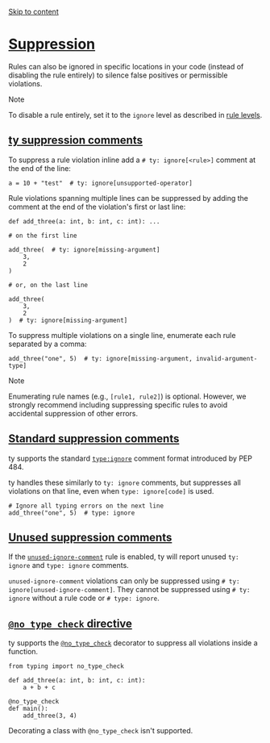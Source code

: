[Skip to content](https://docs.astral.sh/ty/suppression/#suppression)

# [Suppression](https://docs.astral.sh/ty/suppression/\#suppression)

Rules can also be ignored in specific locations in your code (instead of disabling the rule
entirely) to silence false positives or permissible violations.

Note

To disable a rule entirely, set it to the `ignore` level as described in [rule levels](https://docs.astral.sh/ty/rules/#rule-levels).

## [ty suppression comments](https://docs.astral.sh/ty/suppression/\#ty-suppression-comments)

To suppress a rule violation inline add a `# ty: ignore[<rule>]` comment at the end of the line:

```
a = 10 + "test"  # ty: ignore[unsupported-operator]

```

Rule violations spanning multiple lines can be suppressed by adding the comment at the end of the
violation's first or last line:

```
def add_three(a: int, b: int, c: int): ...

# on the first line

add_three(  # ty: ignore[missing-argument]
    3,
    2
)

# or, on the last line

add_three(
    3,
    2
)  # ty: ignore[missing-argument]

```

To suppress multiple violations on a single line, enumerate each rule separated by a comma:

```
add_three("one", 5)  # ty: ignore[missing-argument, invalid-argument-type]

```

Note

Enumerating rule names (e.g., `[rule1, rule2]`) is optional. However, we strongly recommend
including suppressing specific rules to avoid accidental suppression of other errors.

## [Standard suppression comments](https://docs.astral.sh/ty/suppression/\#standard-suppression-comments)

ty supports the standard [`type:ignore`](https://typing.python.org/en/latest/spec/directives.html#type-ignore-comments) comment
format introduced by PEP 484.

ty handles these similarly to `ty: ignore` comments, but suppresses all violations on that line,
even when `type: ignore[code]` is used.

```
# Ignore all typing errors on the next line
add_three("one", 5)  # type: ignore

```

## [Unused suppression comments](https://docs.astral.sh/ty/suppression/\#unused-suppression-comments)

If the [`unused-ignore-comment`](https://docs.astral.sh/ty/reference/rules/#unused-ignore-comment) rule is enabled, ty
will report unused `ty: ignore` and `type: ignore` comments.

`unused-ignore-comment` violations can only be suppressed using `# ty: ignore[unused-ignore-comment]`.
They cannot be suppressed using `# ty: ignore` without a rule code or `# type: ignore`.

## [`@no_type_check` directive](https://docs.astral.sh/ty/suppression/\#no_type_check-directive)

ty supports the
[`@no_type_check`](https://typing.python.org/en/latest/spec/directives.html#no-type-check) decorator
to suppress all violations inside a function.

```
from typing import no_type_check

def add_three(a: int, b: int, c: int):
    a + b + c

@no_type_check
def main():
    add_three(3, 4)

```

Decorating a class with `@no_type_check` isn't supported.
